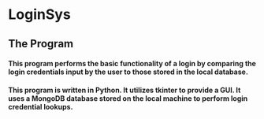 # LoginSys

## The Program
#### This program performs the basic functionality of a login by comparing the login credentials input by the user to those stored in the local database.
#### This program is written in Python. It utilizes tkinter to provide a GUI. It uses a MongoDB database stored on the local machine to perform login credential lookups.

